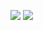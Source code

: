 ![](https://github-readme-stats.vercel.app/api?username=LilSizzurp&hide_border=true&bg_color=ffffff) 
![](https://github-readme-stats.vercel.app/api/top-langs/?username=LilSizzurp&layout=compact&hide_border=true&bg_color=ffffff)
